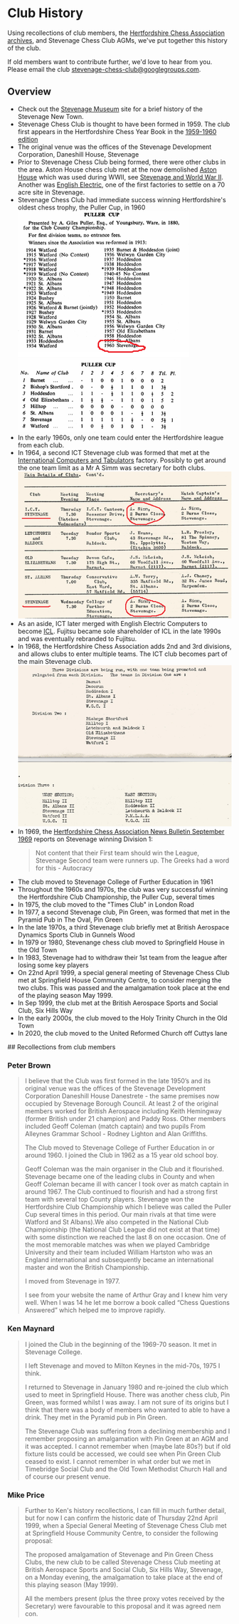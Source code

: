 # Club History

Using recollections of club members, the [Hertfordshire Chess Association archives](https://hertschess.com/archives/), and Stevenage Chess Club AGMs, we've put together this history of the club.

If old members want to contribute further, we'd love to hear from you. Please email the club <stevenage-chess-club@googlegroups.com>.

## Overview

- Check out the [Stevenage Museum](https://www.stevenage.gov.uk/stevenage-museum/history-of-stevenage/stevenage-through-the-ages/stevenage-new-town) site for a brief history of the Stevenage New Town.
- Stevenage Chess Club is thought to have been formed in 1959. The club first appears in the Hertfordshire Chess Year Book in the [1959-1960 edition](https://e2-e4.co.uk/Herts-Mag/1959-60.pdf)
- The original venue was the offices of the Stevenage Development Corporation, Daneshill House, Stevenage
- Prior to Stevenage Chess Club being formed, there were other clubs in the area. Aston House chess club met at the now demolished [Aston House](https://en.wikipedia.org/wiki/Aston_House) which was used during WWII, see [Stevenage and World War II](https://www.stevenage.gov.uk/stevenage-museum/history-of-stevenage/stevenage-through-the-ages/stevenage-and-world-war-ii). Another was [English Electric](https://en.wikipedia.org/wiki/English_Electric), one of the first factories to settle on a 70 acre site in Stevenage.
- Stevenage Chess Club had immediate success winning Hertfordshire's oldest chess trophy, the Puller Cup, in 1960
![history-1960-puller-cup-winners.jpg](images/history-1960-puller-cup-winners.jpg)
![history-1960-puller-cup-table.jpg](images/history-1960-puller-cup-table.jpg)
- In the early 1960s, only one team could enter the Hertfordshire league from each club.
- In 1964, a second ICT Stevenage club was formed that met at the [International Computers and Tabulators](https://en.wikipedia.org/wiki/International_Computers_and_Tabulators) factory. Possibly to get around the one team limit as a Mr A Simm was secretary for both clubs.
![history-1964-yearbook-club-details.jpg](images/history-1964-yearbook-club-details.jpg)
- As an aside, ICT later merged with English Electric Computers to become [ICL](https://en.wikipedia.org/wiki/International_Computers_Limited). Fujitsu became sole shareholder of ICL in the late 1990s and was eventually rebranded to Fujitsu.
- In 1968, the Hertfordshire Chess Association adds 2nd and 3rd divisions, and allows clubs to enter multiple teams. The ICT club becomes part of the main Stevenage club.
![history-1968-yearbook-divisions.jpg](images/history-1968-yearbook-divisions.jpg)
- In 1969, the [Hertfordshire Chess Association News Bulletin September 1969](https://e2-e4.co.uk/Herts-Mag/1969-September-No7.pdf) reports on Stevenage winning Division 1:
  > Not content that their First team should win the League, Stevenage Second team were runners up. The Greeks had a word for this - Autocracy
- The club moved to Stevenage College of Further Education in 1961
- Throughout the 1960s and 1970s, the club was very successful winning the Hertfordshire Club Championship, the Puller Cup, several times
- In 1975, the club moved to the "Times Club" in London Road
- In 1977, a second Stevenage club, Pin Green, was formed that met in the Pyramid Pub in The Oval, Pin Green
- In the late 1970s, a third Stevenage club briefly met at British Aerospace Dynamics Sports Club in Gunnels Wood
- In 1979 or 1980, Stevenange chess club moved to Springfield House in the Old Town
- In 1983, Stevenage had to withdraw their 1st team from the league after losing some key players
- On 22nd April 1999, a special general meeting of Stevenage Chess Club met at Springfield House Community Centre, to consider merging the two clubs. This was passed and the amalgamation took place at the end of the playing season May 1999.
- In Sep 1999, the club met at the British Aerospace Sports and Social Club, Six Hills Way
- In the early 2000s, the club moved to the Holy Trinity Church in the Old Town
- In 2020, the club moved to the United Reformed Church off Cuttys lane

## Recollections from club members

### Peter Brown

> I believe that the Club was first formed in the late 1950’s and its original venue was the offices of the Stevenage Development Corporation Daneshill House Danestrete - the same premises now occupied by Stevenage Borough Council. At least 2 of the original members worked for British Aerospace including Keith Hemingway (former British under 21 champion) and Paddy Ross. Other members included Geoff Coleman (match captain) and two pupils From Alleynes Grammar School - Rodney Lighton and Alan Griffiths.
>
> The Club moved to Stevenage College of Further Education in or around 1960. I joined the Club in 1962 as a 15 year old school boy.
>
> Geoff Coleman was the main organiser in the Club and it flourished. Stevenage became one of the leading clubs in County and when Geoff Coleman became ill with cancer I took over as match captain in around 1967. The Club continued to flourish and had a strong first team with several top County players. Stevenage won the Hertfordshire Club Championship which I believe was called the Puller Cup several times in this period. Our main rivals at that time were Watford and St Albans).We also competed in the National Club Championship (the National Club League did not exist at that time) with some distinction we reached the last 8 on one occasion. One of the most memorable matches was when we played Cambridge University and their team included William Hartston who was an England international and subsequently became an international master and won the British Championship.
>
> I moved from Stevenage in 1977.
>
> I see from your website the name of Arthur Gray and I knew him very well. When I was 14 he let me borrow a book called “Chess Questions Answered” which helped me to improve rapidly.

### Ken Maynard

> I joined the Club in the beginning of the 1969-70 season. It met in Stevenage College.
>
> I left Stevenage and moved to Milton Keynes in the mid-70s, 1975 I think.
>
> I returned to Stevenage in January 1980 and re-joined the club which used to meet in Springfield House. There was another chess club, Pin Green, was formed whilst I was away. I am not sure of its origins but I think that there was a body of members who wanted to able to have a drink. They met in the Pyramid pub in Pin Green.
>
> The Stevenage Club was suffering from a declining membership and I remember proposing an amalgamation with Pin Green at an AGM and it was accepted. I cannot remember when (maybe late 80s?) but if old fixture lists could be accessed, we could see when Pin Green Club ceased to exist. I
cannot remember in what order but we met in Timebridge Social Club and the Old Town Methodist Church Hall and of course our present venue.

### Mike Price

> Further to Ken's history recollections, I can fill in much further detail, but for now I can confirm the historic date of Thursday 22nd April 1999, when a Special General Meeting of Stevenage Chess Club met at Springfield House Community Centre, to consider the following proposal:
>
> The proposed amalgamation of Stevenage and Pin Green Chess Clubs, the new club to be called Stevenage Chess Club meeting at British Aerospace Sports and Social Club, Six Hills Way, Stevenage, on a Monday evening, the amalgamation to take place at the end of this playing season (May 1999).
>
> All the members present (plus the three proxy votes received by the Secretary) were favourable to this proposal and it was agreed nem con.
